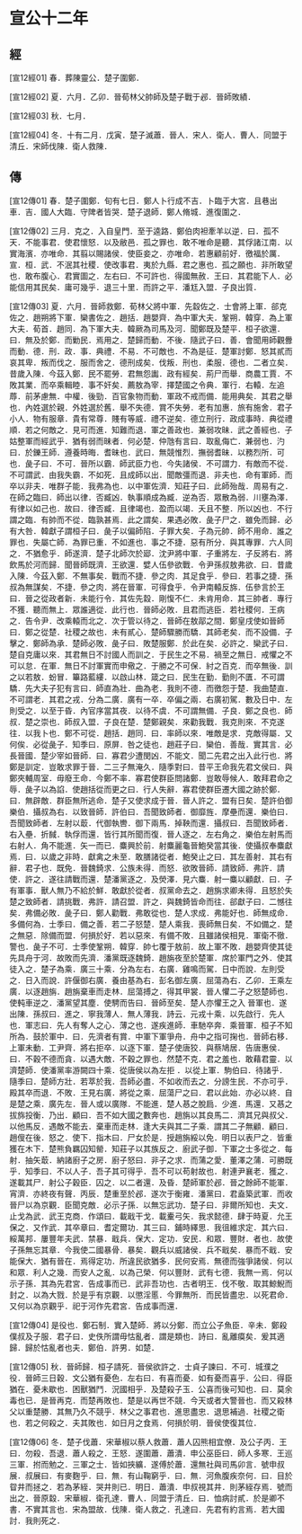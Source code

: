 # 宣公十二年

## 經 <a name="07Xuan12Jing"></a>

<a name="07Xuan12Jing01">[宣12經01]</a> 春．葬陳靈公．楚子圍鄭．

<a name="07Xuan12Jing02">[宣12經02]</a> 夏．六月．乙卯．晉荀林父帥師及楚子戰于邲．晉師敗績．

<a name="07Xuan12Jing03">[宣12經03]</a> 秋．七月．

<a name="07Xuan12Jing04">[宣12經04]</a> 冬．十有二月．戊寅．楚子滅蕭．晉人．宋人．衛人．曹人．同盟于清丘．宋師伐陳．衛人救陳．

## 傳 <a name="07Xuan12Zhuan"></a>

<a name="07Xuan12Zhuan01">[宣12傳01]</a> 春．楚子圍鄭．旬有七日．鄭人卜行成不吉．卜臨于大宮．且巷出車．吉．國人大臨．守陴者皆哭．楚子退師．鄭人脩城．進復圍之．

<a name="07Xuan12Zhuan02">[宣12傳02]</a> 三月．克之．入自皇門．至于逵路．鄭伯肉袒牽羊以逆．曰．孤不天．不能事君．使君懷怒．以及敝邑．孤之罪也．敢不唯命是聽．其俘諸江南．以實海濱．亦唯命．其翦以賜諸侯．使臣妾之．亦唯命．若惠顧前好．徼福於厲．宣．桓．武．不泯其社稷．使改事君．夷於九縣．君之惠也．孤之願也．非所敢望也．敢布腹心．君實圖之．左右曰．不可許也．得國無赦．王曰．其君能下人．必能信用其民矣．庸可幾乎．退三十里．而許之平．潘尪入盟．子良出質．

<a name="07Xuan12Zhuan03">[宣12傳03]</a> 夏．六月．晉師救鄭．荀林父將中軍．先縠佐之．士會將上軍．郤克佐之．趙朔將下軍．欒書佐之．趙括．趙嬰齊．為中軍大夫．鞏朔．韓穿．為上軍大夫．荀首．趙同．為下軍大夫．韓厥為司馬及河．聞鄭既及楚平．桓子欲還．曰．無及於鄭．而勦民．焉用之．楚歸而動．不後．隨武子曰．善．會聞用師觀釁而動．德．刑．政．事．典禮．不易．不可敵也．不為是征．楚軍討鄭．怒其貳而哀其卑．叛而伐之．服而舍之．德刑成矣．伐叛．刑也．柔服．德也．二者立矣．昔歲入陳．今茲入鄭．民不罷勞．君無怨讟．政有經矣．荊尸而舉．商農工賈．不敗其業．而卒乘輯睦．事不奸矣．薦敖為宰．擇楚國之令典．軍行．右轅．左追蓐．前茅慮無．中權．後勁．百官象物而動．軍政不戒而備．能用典矣．其君之舉也．內姓選於親．外姓選於舊．舉不失德．賞不失勞．老有加惠．旅有施舍．君子小人．物有服章．貴有常尊．賤有等威．禮不逆矣．德立刑行．政成事時．典從禮順．若之何敵之．見可而進．知難而退．軍之善政也．兼弱攻昧．武之善經也．子姑整軍而經武乎．猶有弱而昧者．何必楚．仲虺有言曰．取亂侮亡．兼弱也．汋曰．於鑠王師．遵養時晦．耆昧也．武曰．無競惟烈．撫弱耆昧．以務烈所．可也．彘子曰．不可．晉所以霸．師武臣力也．今失諸侯．不可謂力．有敵而不從．不可謂武．由我失霸．不如死．且成師以出．聞敵彊而退．非夫也．命有軍師．而卒以非夫．唯群子能．我弗為也．以中軍佐濟．知莊子曰．此師殆哉．周易有之．在師之臨曰．師出以律．否臧凶．執事順成為臧．逆為否．眾散為弱．川壅為澤．有律以如己也．故曰．律否臧．且律竭也．盈而以竭．夭且不整．所以凶也．不行謂之臨．有帥而不從．臨孰甚焉．此之謂矣．果遇必敗．彘子尸之．雖免而歸．必有大咎．韓獻子謂桓子曰．彘子以偏師陷．子罪大矣．子為元帥．師不用命．誰之罪也．失屬亡師．為罪已重．不如進也．事之不捷．惡有所分．與其專罪．六人同之．不猶愈乎．師遂濟．楚子北師次於郔．沈尹將中軍．子重將左．子反將右．將飲馬於河而歸．聞晉師既濟．王欲還．嬖人伍參欲戰．令尹孫叔敖弗欲．曰．昔歲入陳．今茲入鄭．不無事矣．戰而不捷．參之肉．其足食乎．參曰．若事之捷．孫叔為無謀矣．不捷．參之肉．將在晉軍．可得食乎．令尹南轅反旆．伍參言於王曰．晉之從政者新．未能行令．其佐先縠．剛愎不仁．未肯用命．其三帥者．專行不獲．聽而無上．眾誰適從．此行也．晉師必敗．且君而逃臣．若社稷何．王病之．告令尹．改乘轅而北之．次于管以待之．晉師在敖鄗之間．鄭皇戌使如晉師曰．鄭之從楚．社稷之故也．未有貳心．楚師驟勝而驕．其師老矣．而不設備．子擊之．鄭師為承．楚師必敗．彘子曰．敗楚服鄭．於此在矣．必許之．欒武子曰．楚自克庸以來．其君無日不討國人而訓之．于民生之不易．禍至之無日．戒懼之不可以怠．在軍．無日不討軍實而申儆之．于勝之不可保．紂之百克．而卒無後．訓之以若敖．蚡冒．篳路藍縷．以啟山林．箴之曰．民生在勤．勤則不匱．不可謂驕．先大夫子犯有言曰．師直為壯．曲為老．我則不德．而徼怨于楚．我曲楚直．不可謂老．其君之戎．分為二廣．廣有一卒．卒偏之兩．右廣初駕．數及日中．左則受之．以至于昏．內官序當其夜．以待不虞．不可謂無備．子良．鄭之良也．師叔．楚之崇也．師叔入盟．子良在楚．楚鄭親矣．來勸我戰．我克則來．不克遂往．以我卜也．鄭不可從．趙括．趙同．曰．率師以來．唯敵是求．克敵得屬．又何俟．必從彘子．知季曰．原屏．咎之徒也．趙莊子曰．欒伯．善哉．實其言．必長晉國．楚少宰如晉師．曰．寡君少遭閔凶．不能文．聞二先君之出入此行也．將鄭是訓定．豈敢求罪于晉．二三子無淹久．隨季對曰．昔平王命我先君文侯曰．與鄭夾輔周室．毋廢王命．今鄭不率．寡君使群臣問諸鄭．豈敢辱候人．敢拜君命之辱．彘子以為諂．使趙括從而更之曰．行人失辭．寡君使群臣遷大國之跡於鄭．曰．無辟敵．群臣無所逃命．楚子又使求成于晉．晉人許之．盟有日矣．楚許伯御樂伯．攝叔為右．以致晉師．許伯曰．吾聞致師者．御靡旌．摩壘而還．樂伯曰．吾聞致師者．左射以菆．代御執轡．御下兩馬．掉鞅而還．攝叔曰．吾聞致師者．右入壘．折馘．執俘而還．皆行其所聞而復．晉人逐之．左右角之．樂伯左射馬而右射人．角不能進．矢一而已．麋興於前．射麋麗龜晉鮑癸當其後．使攝叔奉麋獻焉．曰．以歲之非時．獻禽之未至．敢膳諸從者．鮑癸止之曰．其左善射．其右有辭．君子也．既免．晉魏錡求．公族未得．而怒．欲敗晉師．請致師．弗許．請使．許之．遂往請戰而還．楚潘黨逐之．及熒澤．見六麋．射一麋以顧獻．曰．子有軍事．獸人無乃不給於鮮．敢獻於從者．叔黨命去之．趙旃求卿未得．且怒於失楚之致師者．請挑戰．弗許．請召盟．許之．與魏錡皆命而往．郤獻子曰．二憾往矣．弗備必敗．彘子曰．鄭人勸戰．弗敢從也．楚人求成．弗能好也．師無成命．多備何為．士季曰．備之善．若二子怒楚．楚人乘我．喪師無日矣．不如備之．楚之無惡．除備而盟．何損於好．若以惡來．有備不敗．且雖諸侯相見．軍衛不徹．警也．彘子不可．士季使鞏朔．韓穿．帥七覆于敖前．故上軍不敗．趙嬰齊使其徒先具舟于河．故敗而先濟．潘黨既逐魏錡．趙旃夜至於楚軍．席於軍門之外．使其徒入之．楚子為乘．廣三十乘．分為左右．右廣．雞鳴而駕．日中而說．左則受之．日入而說．許偃御右廣．養由基為右．彭名御左廣．屈蕩為右．乙卯．王乘左廣．以逐趙旃．趙旃棄車而走林．屈蕩搏之．得其甲裳．晉人懼二子之怒楚師也．使軘車逆之．潘黨望其塵．使騁而告曰．晉師至矣．楚人亦懼王之入 晉軍也．遂出陳．孫叔曰．進之．寧我薄人．無人薄我．詩云．元戎十乘．以先啟行．先人也．軍志曰．先人有奪人之心．薄之也．遂疾進師．車馳卒奔．乘晉軍．桓子不知所為．鼓於軍中．曰．先濟者有賞．中軍下軍爭舟．舟中之指可掬也．晉師右移．上軍未動．工尹齊．將右拒卒．以逐下軍．楚子使唐狡．與蔡鳩居．告唐惠侯．曰．不穀不德而貪．以遇大敵．不穀之罪也．然楚不克．君之羞也．敢藉君靈．以濟楚師．使潘黨率游闕四十乘．從唐侯以為左拒 ．以從上軍．駒伯曰．待諸乎．隨季曰．楚師方壯．若萃於我．吾師必盡．不如收而去之．分謗生民．不亦可乎．殿其卒而退．不敗．王見右廣．將從之乘．屈蕩尸之曰．君以此始．亦必以終．自是楚之乘．廣先左．晉人或以廣隊．不能進．楚人惎之脫扃．少進．馬還．又惎之拔旆投衡．乃出．顧曰．吾不如大國之數奔也．趙旃以其良馬二．濟其兄與叔父．以他馬反．遇敵不能去．棄車而走林．逢大夫與其二子乘．謂其二子無顧．顧曰．趙傁在後．怒之．使下．指木曰．尸女於是．授趙旃綏以免．明日以表尸之．皆重獲在木下．楚熊負羈囚知罃．知莊子以其族反之．廚武子御．下軍之士多從之．每射．抽矢菆．納諸廚子之房．廚子怒曰．非子之求．而蒲之愛．董澤之蒲．可勝既乎．知季曰．不以人子．吾子其可得乎．吾不可以苟射故也．射連尹襄老．獲之．遂載其尸．射公子穀臣．囚之．以二者還．及昏．楚師軍於邲．晉之餘師不能軍．宵濟．亦終夜有聲．丙辰．楚重至於邲．遂次于衡雍．潘黨曰．君盍築武軍．而收晉尸以為京觀．臣聞克敵．必示子孫．以無忘武功．楚子曰．非爾所知也．夫文．止戈為武．武王克商．作頌曰．載戢干戈．載櫜弓矢．我求懿德．肆于時夏．允王保之．又作武．其卒章曰．耆定爾功．其三曰．鋪時繹思．我徂維求定．其六曰．綏萬邦．屢豐年夫武．禁暴．戢兵．保大．定功．安民．和眾．豐財．者也．故使子孫無忘其章．今我使二國暴骨．暴矣．觀兵以威諸侯．兵不戢矣．暴而不戢．安能保大．猶有晉在．焉得定功．所違民欲猶多．民何安焉．無德而強爭諸侯．何以和眾．利人之幾．而安人之亂．以為己榮．何以豐財．武有七德．我無一焉．何以示子孫．其為先君宮．告成事而已．武非吾功也．古者明王．伐不敬．取其鯨鯢而封之．以為大戮．於是乎有京觀．以懲淫慝．今罪無所．而民皆盡忠．以死君命．又何以為京觀乎．祀于河作先君宮．告成事而還．

<a name="07Xuan12Zhuan04">[宣12傳04]</a> 是役也．鄭石制．實入楚師．將以分鄭．而立公子魚臣．辛未．鄭殺僕叔及子服．君子曰．史佚所謂毋怙亂者．謂是類也．詩曰．亂離瘼矣．爰其適歸．歸於怙亂者也夫．鄭伯．許男．如楚．

<a name="07Xuan12Zhuan05">[宣12傳05]</a> 秋．晉師歸．桓子請死．晉侯欲許之．士貞子諫曰．不可．城濮之役．晉師三日穀．文公猶有憂色．左右曰．有喜而憂．如有憂而喜乎．公曰．得臣猶在．憂未歇也．困獸猶鬥．況國相乎．及楚殺子玉．公喜而後可知也．曰．莫余毒也已．是晉再克．而楚再敗也．楚是以再世不競．今天或者大警晉也．而又殺林父以重楚勝．其無乃久不競乎．林父之事君也．進思盡忠．退思補過．社稷之衛也．若之何殺之．夫其敗也．如日月之食焉．何損於明．晉侯使復其位．

<a name="07Xuan12Zhuan06">[宣12傳06]</a> 冬．楚子伐蕭．宋華椒以蔡人救蕭．蕭人囚熊相宜僚．及公子丙．王曰．勿殺．吾退．蕭人殺之．王怒．遂圍蕭．蕭潰．申公巫臣曰．師人多寒．王巡三軍．拊而勉之．三軍之士．皆如挾纊．遂傅於蕭．還無社與司馬卯言．號申叔展．叔展曰．有麥麴乎．曰．無．有山鞠窮乎．曰．無．河魚腹疾奈何．曰．目於眢井而拯之．若為茅絰．哭井則已．明日．蕭潰．申叔視其井．則茅絰存焉．號而出之．晉原縠．宋華椒．衛孔達．曹人．同盟于清丘．曰．恤病討貳．於是卿不書．不實其言也．宋為盟故．伐陳．衛人救之．孔達曰．先君有約言焉．若大國討．我則死之．

